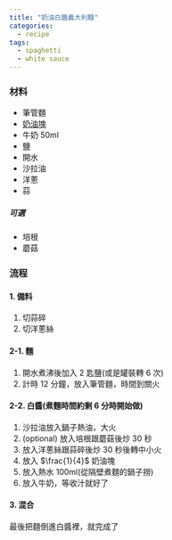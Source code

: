 ```yaml
---
title: "奶油白醬義大利麵"
categories:
  - recipe
tags:
  - spaghetti
  - white sauce
---
```


### 材料

- 筆管麵
- [奶油塊](https://24h.pchome.com.tw/prod/DBAK0Z-A9005Y8J4)
- 牛奶 50ml
- 鹽
- 開水
- 沙拉油
- 洋蔥
- 蒜

##### 可選

- 培根
- 蘑菇

### 流程

#### 1. 備料

1. 切蒜碎
2. 切洋蔥絲

#### 2-1. 麵

1. 開水煮沸後加入 2 匙鹽(或是罐裝轉 6 次)
2. 計時 12 分鐘，放入筆管麵，時間到關火

#### 2-2. 白醬(煮麵時間約剩 6 分時開始做)

1. 沙拉油放入鍋子熱油，大火
2. (optional) 放入培根跟蘑菇後炒 30 秒
3. 放入洋蔥絲跟蒜碎後炒 30 秒後轉中小火
4. 放入 $\frac{1}{4}$ 奶油塊
5. 放入熱水 100ml(從隔壁煮麵的鍋子撈)
6. 放入牛奶，等收汁就好了

#### 3. 混合

最後把麵倒進白醬裡，就完成了
